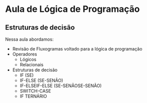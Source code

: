 # Aula de Lógica de Programação
## Estruturas de decisão

Nessa aula abordamos:

* Revisão de Fluxogramas voltado para a lógica de programação
* Operadores 
    - Lógicos
    - Relacionais
* Estruturas de decisão
    - IF (SE)
    - IF-ELSE (SE-SENÃO)
    - IF-ELSEIF-ELSE (SE-SENÃOSE-SENÃO)
    - SWITCH-CASE
    - IF TERNÁRIO